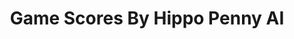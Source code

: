 ---
title: Game Scores By Hippo Penny AI
layout: scoredetail
permalink: /meta-score/fuga-melodies-of-steel
header:
  teaser: /assets/images/fuga-melodies-of-steel.jpg
  video:
    id: BFGO3bHkNB4
    provider: youtube
---